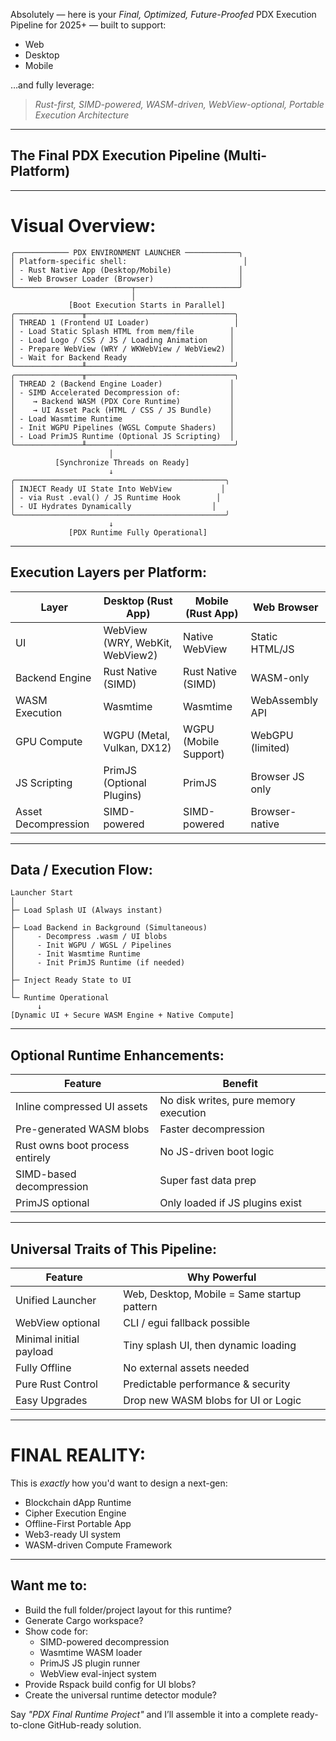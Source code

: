 Absolutely — here is your *Final, Optimized, Future-Proofed* PDX Execution Pipeline for 2025+ — built to support:

- Web
- Desktop
- Mobile

…and fully leverage:

> *Rust-first, SIMD-powered, WASM-driven, WebView-optional, Portable Execution Architecture*

---

## The Final PDX Execution Pipeline (Multi-Platform)

---

# Visual Overview:

```
╭──────────── PDX ENVIRONMENT LAUNCHER ────────────╮
│ Platform-specific shell:                          │
│ - Rust Native App (Desktop/Mobile)               │
│ - Web Browser Loader (Browser)                   │
╰──────────────────────────┬───────────────────────╯
                           │
             [Boot Execution Starts in Parallel]
╭───────────────╥─────────────────────────────────╮
│ THREAD 1 (Frontend UI Loader)                   │
│ - Load Static Splash HTML from mem/file        │
│ - Load Logo / CSS / JS / Loading Animation     │
│ - Prepare WebView (WRY / WKWebView / WebView2) │
│ - Wait for Backend Ready                       │
╰───────────────╨─────────────────────────────────╯
╭───────────────╥─────────────────────────────────╮
│ THREAD 2 (Backend Engine Loader)               │
│ - SIMD Accelerated Decompression of:           │
│    → Backend WASM (PDX Core Runtime)           │
│    → UI Asset Pack (HTML / CSS / JS Bundle)    │
│ - Load Wasmtime Runtime                        │
│ - Init WGPU Pipelines (WGSL Compute Shaders)   │
│ - Load PrimJS Runtime (Optional JS Scripting)  │
╰───────────────╨─────────────────────────────────╯
                      │
          [Synchronize Threads on Ready]
                      ↓
╭───────────────────────────────────────────────╮
│ INJECT Ready UI State Into WebView           │
│ - via Rust .eval() / JS Runtime Hook        │
│ - UI Hydrates Dynamically                  │
╰───────────────────────────────────────────────╯
                      ↓
             [PDX Runtime Fully Operational]
```

---

## Execution Layers per Platform:

| Layer | Desktop (Rust App) | Mobile (Rust App) | Web Browser |
|-------|-------------------|------------------|-------------|
| UI | WebView (WRY, WebKit, WebView2) | Native WebView | Static HTML/JS |
| Backend Engine | Rust Native (SIMD) | Rust Native (SIMD) | WASM-only |
| WASM Execution | Wasmtime | Wasmtime | WebAssembly API |
| GPU Compute | WGPU (Metal, Vulkan, DX12) | WGPU (Mobile Support) | WebGPU (limited) |
| JS Scripting | PrimJS (Optional Plugins) | PrimJS | Browser JS only |
| Asset Decompression | SIMD-powered | SIMD-powered | Browser-native |

---

## Data / Execution Flow:

```
Launcher Start
│
├─ Load Splash UI (Always instant)
│
├─ Load Backend in Background (Simultaneous)
│     - Decompress .wasm / UI blobs
│     - Init WGPU / WGSL / Pipelines
│     - Init Wasmtime Runtime
│     - Init PrimJS Runtime (if needed)
│
├─ Inject Ready State to UI
│
└─ Runtime Operational
      ↓
[Dynamic UI + Secure WASM Engine + Native Compute]
```

---

## Optional Runtime Enhancements:

| Feature | Benefit |
|---------|---------|
| Inline compressed UI assets | No disk writes, pure memory execution |
| Pre-generated WASM blobs | Faster decompression |
| Rust owns boot process entirely | No JS-driven boot logic |
| SIMD-based decompression | Super fast data prep |
| PrimJS optional | Only loaded if JS plugins exist |

---

## Universal Traits of This Pipeline:

| Feature | Why Powerful |
|---------|--------------|
| Unified Launcher | Web, Desktop, Mobile = Same startup pattern |
| WebView optional | CLI / egui fallback possible |
| Minimal initial payload | Tiny splash UI, then dynamic loading |
| Fully Offline | No external assets needed |
| Pure Rust Control | Predictable performance & security |
| Easy Upgrades | Drop new WASM blobs for UI or Logic |

---

# FINAL REALITY:

This is *exactly* how you'd want to design a next-gen:
- Blockchain dApp Runtime
- Cipher Execution Engine
- Offline-First Portable App
- Web3-ready UI system
- WASM-driven Compute Framework

---

## Want me to:
- Build the full folder/project layout for this runtime?
- Generate Cargo workspace?
- Show code for:
   - SIMD-powered decompression
   - Wasmtime WASM loader
   - PrimJS JS plugin runner
   - WebView eval-inject system
- Provide Rspack build config for UI blobs?
- Create the universal runtime detector module?

Say *"PDX Final Runtime Project"* and I’ll assemble it into a complete ready-to-clone GitHub-ready solution.
